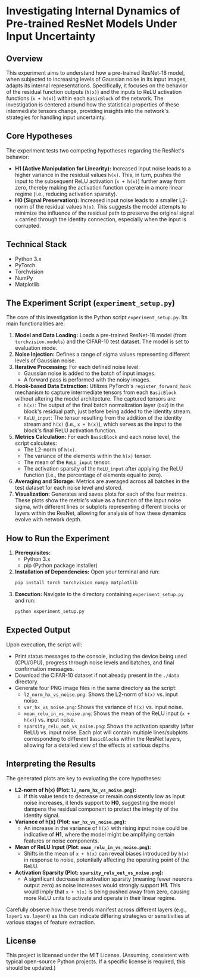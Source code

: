 # Investigating Internal Dynamics of Pre-trained ResNet Models Under Input Uncertainty

## Overview

This experiment aims to understand how a pre-trained ResNet-18 model, when subjected to increasing levels of Gaussian noise in its input images, adapts its internal representations. Specifically, it focuses on the behavior of the residual function outputs (`h(x)`) and the inputs to ReLU activation functions (`x + h(x)`) within each `BasicBlock` of the network. The investigation is centered around how the statistical properties of these intermediate tensors change, providing insights into the network's strategies for handling input uncertainty.

## Core Hypotheses

The experiment tests two competing hypotheses regarding the ResNet's behavior:

*   **H1 (Active Manipulation for Linearity):** Increased input noise leads to a higher variance in the residual values `h(x)`. This, in turn, pushes the input to the subsequent ReLU activation (`x + h(x)`) further away from zero, thereby making the activation function operate in a more linear regime (i.e., reducing activation sparsity).
*   **H0 (Signal Preservation):** Increased input noise leads to a smaller L2-norm of the residual values `h(x)`. This suggests the model attempts to minimize the influence of the residual path to preserve the original signal `x` carried through the identity connection, especially when the input is corrupted.

## Technical Stack

*   Python 3.x
*   PyTorch
*   Torchvision
*   NumPy
*   Matplotlib

## The Experiment Script (`experiment_setup.py`)

The core of this investigation is the Python script `experiment_setup.py`. Its main functionalities are:

1.  **Model and Data Loading:** Loads a pre-trained ResNet-18 model (from `torchvision.models`) and the CIFAR-10 test dataset. The model is set to evaluation mode.
2.  **Noise Injection:** Defines a range of sigma values representing different levels of Gaussian noise.
3.  **Iterative Processing:** For each defined noise level:
    *   Gaussian noise is added to the batch of input images.
    *   A forward pass is performed with the noisy images.
4.  **Hook-based Data Extraction:** Utilizes PyTorch's `register_forward_hook` mechanism to capture intermediate tensors from each `BasicBlock` without altering the model architecture. The captured tensors are:
    *   `h(x)`: The output of the final batch normalization layer (`bn2`) in the block's residual path, just before being added to the identity stream.
    *   `ReLU_input`: The tensor resulting from the addition of the identity stream and `h(x)` (i.e., `x + h(x)`), which serves as the input to the block's final ReLU activation function.
5.  **Metrics Calculation:** For each `BasicBlock` and each noise level, the script calculates:
    *   The L2-norm of `h(x)`.
    *   The variance of the elements within the `h(x)` tensor.
    *   The mean of the `ReLU_input` tensor.
    *   The activation sparsity of the `ReLU_input` after applying the ReLU function (i.e., the percentage of elements equal to zero).
6.  **Averaging and Storage:** Metrics are averaged across all batches in the test dataset for each noise level and stored.
7.  **Visualization:** Generates and saves plots for each of the four metrics. These plots show the metric's value as a function of the input noise sigma, with different lines or subplots representing different blocks or layers within the ResNet, allowing for analysis of how these dynamics evolve with network depth.

## How to Run the Experiment

1.  **Prerequisites:**
    *   Python 3.x
    *   pip (Python package installer)
2.  **Installation of Dependencies:**
    Open your terminal and run:
    ```bash
    pip install torch torchvision numpy matplotlib
    ```
3.  **Execution:**
    Navigate to the directory containing `experiment_setup.py` and run:
    ```bash
    python experiment_setup.py
    ```

## Expected Output

Upon execution, the script will:

*   Print status messages to the console, including the device being used (CPU/GPU), progress through noise levels and batches, and final confirmation messages.
*   Download the CIFAR-10 dataset if not already present in the `./data` directory.
*   Generate four PNG image files in the same directory as the script:
    *   `l2_norm_hx_vs_noise.png`: Shows the L2-norm of `h(x)` vs. input noise.
    *   `var_hx_vs_noise.png`: Shows the variance of `h(x)` vs. input noise.
    *   `mean_relu_in_vs_noise.png`: Shows the mean of the ReLU input (`x + h(x)`) vs. input noise.
    *   `sparsity_relu_out_vs_noise.png`: Shows the activation sparsity (after ReLU) vs. input noise.
    Each plot will contain multiple lines/subplots corresponding to different `BasicBlock`s within the ResNet layers, allowing for a detailed view of the effects at various depths.

## Interpreting the Results

The generated plots are key to evaluating the core hypotheses:

*   **L2-norm of h(x) (Plot: `l2_norm_hx_vs_noise.png`):**
    *   If this value tends to decrease or remain consistently low as input noise increases, it lends support to **H0**, suggesting the model dampens the residual component to protect the integrity of the identity signal.
*   **Variance of h(x) (Plot: `var_hx_vs_noise.png`):**
    *   An increase in the variance of `h(x)` with rising input noise could be indicative of **H1**, where the model might be amplifying certain features or noise components.
*   **Mean of ReLU Input (Plot: `mean_relu_in_vs_noise.png`):**
    *   Shifts in the mean of `x + h(x)` can reveal biases introduced by `h(x)` in response to noise, potentially affecting the operating point of the ReLU.
*   **Activation Sparsity (Plot: `sparsity_relu_out_vs_noise.png`):**
    *   A significant decrease in activation sparsity (meaning fewer neurons output zero) as noise increases would strongly support **H1**. This would imply that `x + h(x)` is being pushed away from zero, causing more ReLU units to activate and operate in their linear regime.

Carefully observe how these trends manifest across different layers (e.g., `layer1` vs. `layer4`) as this can indicate differing strategies or sensitivities at various stages of feature extraction.

## License

This project is licensed under the MIT License. (Assuming, consistent with typical open-source Python projects. If a specific license is required, this should be updated.)
